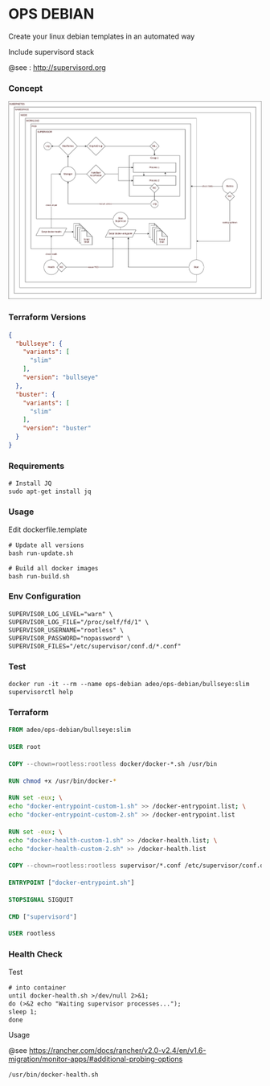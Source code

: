 # OPS DEBIAN

Create your linux debian templates in an automated way 

Include supervisord stack

@see : http://supervisord.org

### Concept

![concept](docs/concept.png)

### Terraform Versions

```json
{
  "bullseye": {
    "variants": [
      "slim"
    ],
    "version": "bullseye"
  },
  "buster": {
    "variants": [
      "slim"
    ],
    "version": "buster"
  }
}
```

### Requirements

```shell
# Install JQ
sudo apt-get install jq
```

### Usage

Edit dockerfile.template

```shell
# Update all versions
bash run-update.sh
```

```shell
# Build all docker images
bash run-build.sh
```

### Env Configuration

```dotenv
SUPERVISOR_LOG_LEVEL="warn" \
SUPERVISOR_LOG_FILE="/proc/self/fd/1" \
SUPERVISOR_USERNAME="rootless" \
SUPERVISOR_PASSWORD="nopassword" \
SUPERVISOR_FILES="/etc/supervisor/conf.d/*.conf"
```

### Test

```shell
docker run -it --rm --name ops-debian adeo/ops-debian/bullseye:slim supervisorctl help
```

### Terraform

```dockerfile
FROM adeo/ops-debian/bullseye:slim

USER root

COPY --chown=rootless:rootless docker/docker-*.sh /usr/bin

RUN chmod +x /usr/bin/docker-*

RUN set -eux; \
echo "docker-entrypoint-custom-1.sh" >> /docker-entrypoint.list; \
echo "docker-entrypoint-custom-2.sh" >> /docker-entrypoint.list

RUN set -eux; \
echo "docker-health-custom-1.sh" >> /docker-health.list; \
echo "docker-health-custom-2.sh" >> /docker-health.list

COPY --chown=rootless:rootless supervisor/*.conf /etc/supervisor/conf.d

ENTRYPOINT ["docker-entrypoint.sh"]

STOPSIGNAL SIGQUIT

CMD ["supervisord"]

USER rootless
```

### Health Check

Test 

```shell
# into container
until docker-health.sh >/dev/null 2>&1; 
do (>&2 echo "Waiting supervisor processes..."); 
sleep 1; 
done
```

Usage 

@see https://rancher.com/docs/rancher/v2.0-v2.4/en/v1.6-migration/monitor-apps/#additional-probing-options

```shell
/usr/bin/docker-health.sh
```
